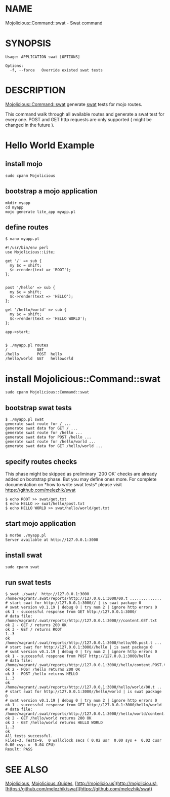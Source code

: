 # NAME

Mojolicious::Command::swat - Swat command

# SYNOPSIS

    Usage: APPLICATION swat [OPTIONS]

    Options:
      -f, --force   Override existed swat tests

# DESCRIPTION

[Mojolicious::Command::swat](https://metacpan.org/pod/Mojolicious::Command::swat) generate [swat](https://github.com/melezhik/swat) tests for mojo routes.

This command walk through all available routes and generate a swat test for every one. 
POST and GET http requests are only supported ( might be changed in the future ).

# Hello World Example 

## install mojo

    sudo cpanm Mojolicious

## bootstrap a mojo application

    mkdir myapp
    cd myapp
    mojo generate lite_app myapp.pl
    

## define routes

    $ nano myapp.pl

    #!/usr/bin/env perl
    use Mojolicious::Lite;
    
    get '/' => sub {
      my $c = shift;
      $c->render(text => 'ROOT');
    };
    
    
    post '/hello' => sub {
      my $c = shift;
      $c->render(text => 'HELLO');
    };
    
    get '/hello/world' => sub {
      my $c = shift;
      $c->render(text => 'HELLO WORLD');
    };
    
    app->start;
    

    $ ./myapp.pl routes
    /             GET
    /hello        POST  hello
    /hello/world  GET   helloworld

# install Mojolicious::Command::swat

    sudo cpanm Mojolicious::Command::swat    

## bootstrap swat tests

    $ ./myapp.pl swat
    generate swat route for / ...
    generate swat data for GET / ...
    generate swat route for /hello ...
    generate swat data for POST /hello ...
    generate swat route for /hello/world ...
    generate swat data for GET /hello/world ...

## specify routes checks

This phase might be skipped as preliminary \`200 OK\` checks are already added on bootstrap phase. But you may define ones more. 
For complete documentation on \*how to write swat tests\*  please visit  https://github.com/melezhik/swat

    $ echo ROOT >> swat/get.txt
    $ echo HELLO >> swat/hello/post.txt
    $ echo HELLO WORLD >> swat/hello/world/get.txt

## start mojo application

    $ morbo ./myapp.pl
    Server available at http://127.0.0.1:3000

## install swat

    sudo cpanm swat

## run swat tests

    $ swat ./swat/  http://127.0.0.1:3000
    /home/vagrant/.swat/reports/http://127.0.0.1:3000/00.t ..............
    # start swat for http://127.0.0.1:3000// | is swat package 0
    # swat version v0.1.19 | debug 0 | try num 2 | ignore http errors 0
    ok 1 - successful response from GET http://127.0.0.1:3000/
    # data file: /home/vagrant/.swat/reports/http://127.0.0.1:3000///content.GET.txt
    ok 2 - GET / returns 200 OK
    ok 3 - GET / returns ROOT
    1..3
    ok
    /home/vagrant/.swat/reports/http://127.0.0.1:3000/hello/00.post.t ...
    # start swat for http://127.0.0.1:3000//hello | is swat package 0
    # swat version v0.1.19 | debug 0 | try num 2 | ignore http errors 0
    ok 1 - successful response from POST http://127.0.0.1:3000/hello
    # data file: /home/vagrant/.swat/reports/http://127.0.0.1:3000//hello/content.POST.txt
    ok 2 - POST /hello returns 200 OK
    ok 3 - POST /hello returns HELLO
    1..3
    ok
    /home/vagrant/.swat/reports/http://127.0.0.1:3000/hello/world/00.t ..
    # start swat for http://127.0.0.1:3000//hello/world | is swat package 0
    # swat version v0.1.19 | debug 0 | try num 2 | ignore http errors 0
    ok 1 - successful response from GET http://127.0.0.1:3000/hello/world
    # data file: /home/vagrant/.swat/reports/http://127.0.0.1:3000//hello/world/content.GET.txt
    ok 2 - GET /hello/world returns 200 OK
    ok 3 - GET /hello/world returns HELLO WORLD
    1..3
    ok
    All tests successful.
    Files=3, Tests=9,  0 wallclock secs ( 0.02 usr  0.00 sys +  0.02 cusr  0.00 csys =  0.04 CPU)
    Result: PASS
        
    

# SEE ALSO

[Mojolicious](https://metacpan.org/pod/Mojolicious), [Mojolicious::Guides](https://metacpan.org/pod/Mojolicious::Guides), [http://mojolicio.us](http://mojolicio.us), [https://github.com/melezhik/swat](https://github.com/melezhik/swat)
